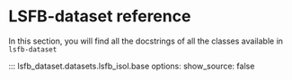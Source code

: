 # LSFB-dataset reference

In this section, you will find all the docstrings of all the classes available in  `lsfb-dataset`

::: lsfb_dataset.datasets.lsfb_isol.base
    options:
        show_source: false

